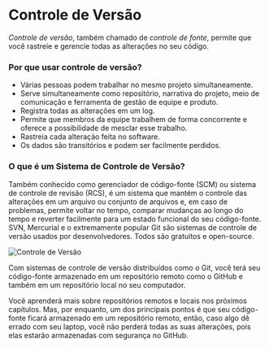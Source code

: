 # Controle de Versão

*Controle de versão*, também chamado de *controle de fonte*, permite que você rastreie e gerencie todas as alterações no seu código.

### Por que usar controle de versão?

* Várias pessoas podem trabalhar no mesmo projeto simultaneamente.
* Serve simultaneamente como repositório, narrativa do projeto, meio de comunicação e ferramenta de gestão de equipe e produto.
* Registra todas as alterações em um log.
* Permite que membros da equipe trabalhem de forma concorrente e oferece a possibilidade de mesclar esse trabalho.
* Rastreia cada alteração feita no software.
* Os dados são transitórios e podem ser facilmente perdidos.

### O que é um Sistema de Controle de Versão?

Também conhecido como gerenciador de código-fonte (SCM) ou sistema de controle de revisão (RCS), é um sistema que mantém o controle das alterações em um arquivo ou conjunto de arquivos e, em caso de problemas, permite voltar no tempo, comparar mudanças ao longo do tempo e reverter facilmente para um estado funcional do seu código-fonte. SVN, Mercurial e o extremamente popular Git são sistemas de controle de versão usados por desenvolvedores. Todos são gratuitos e open-source.

![Controle de Versão](https://user-images.githubusercontent.com/21223421/111696461-03056580-883d-11eb-82c4-7f8d926629e6.png)

Com sistemas de controle de versão distribuídos como o Git, você terá seu código-fonte armazenado em um repositório remoto como o GitHub e também em um repositório local no seu computador.

Você aprenderá mais sobre repositórios remotos e locais nos próximos capítulos. Mas, por enquanto, um dos principais pontos é que seu código-fonte ficará armazenado em um repositório remoto, então, caso algo dê errado com seu laptop, você não perderá todas as suas alterações, pois elas estarão armazenadas com segurança no GitHub.